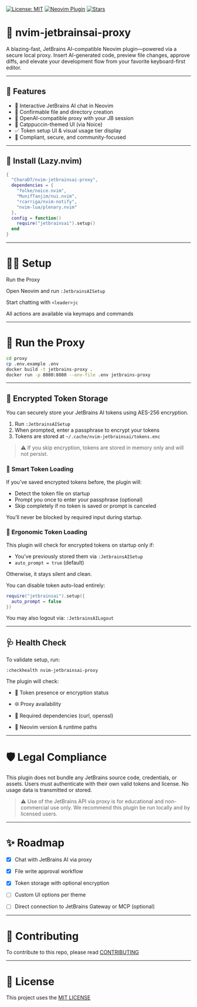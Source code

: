 [![License: MIT](https://img.shields.io/badge/license-MIT-blue.svg)](./LICENSE)
[![Neovim Plugin](https://img.shields.io/badge/built%20for-Neovim-57a143?logo=neovim)](https://neovim.io)
[![Stars](https://img.shields.io/github/stars/CharaD7/nvim-jetbrainsai-proxy.svg?style=social)](https://github.com/yourgithub/nvim-jetbrainsai-proxy)

# 🧠 nvim-jetbrainsai-proxy

A blazing-fast, JetBrains AI-compatible Neovim plugin—powered via a secure local proxy. Insert AI-generated code, preview file changes, approve diffs, and elevate your development flow from your favorite keyboard-first editor.

---

## 🚀 Features

- 💬 Interactive JetBrains AI chat in Neovim
- 📁 Confirmable file and directory creation
- 🧠 OpenAI-compatible proxy with your JB session
- 🌈 Catppuccin-themed UI (via Noice)
- ✅ Token setup UI & visual usage tier display
- 🔐 Compliant, secure, and community-focused

---

## 🔧 Install (Lazy.nvim)

```lua
{
  "CharaD7/nvim-jetbrainsai-proxy",
  dependencies = {
    "folke/noice.nvim",
    "MunifTanjim/nui.nvim",
    "rcarriga/nvim-notify",
    "nvim-lua/plenary.nvim"
  },
  config = function()
    require("jetbrainsai").setup()
  end
}
```

___

# 🧑‍💻 Setup
Run the Proxy

Open Neovim and run `:JetbrainsAISetup`

Start chatting with `<leader>jc`

All actions are available via keymaps and commands

___

# 🐳 Run the Proxy

```bash
cd proxy
cp .env.example .env
docker build -t jetbrains-proxy .
docker run -p 8080:8080 --env-file .env jetbrains-proxy
```

___

## 🔐 Encrypted Token Storage

You can securely store your JetBrains AI tokens using AES-256 encryption.

1. Run `:JetbrainsAISetup`
2. When prompted, enter a passphrase to encrypt your tokens
3. Tokens are stored at `~/.cache/nvim-jetbrainsai/tokens.enc`

> ⚠️ If you skip encryption, tokens are stored in memory only and will not persist.

### 🧠 Smart Token Loading

If you’ve saved encrypted tokens before, the plugin will:

- Detect the token file on startup
- Prompt you once to enter your passphrase (optional)
- Skip completely if no token is saved or prompt is canceled

You’ll never be blocked by required input during startup.

### 🔐 Ergonomic Token Loading

This plugin will check for encrypted tokens on startup only if:

- You've previously stored them via `:JetbrainsAISetup`
- `auto_prompt = true` (default)

Otherwise, it stays silent and clean.

You can disable token auto-load entirely:

```lua
require("jetbrainsai").setup({
  auto_prompt = false
})
```

You may also logout via: `:JetbrainsAILogout`
___

## 🩺 Health Check

To validate setup, run:

```vim
:checkhealth nvim-jetbrainsai-proxy
```

The plugin will check:

- 🔐 Token presence or encryption status

- 🌐 Proxy availability

- 🧰 Required dependencies (curl, openssl)

- 🧠 Neovim version & runtime paths

___

# 🛡 Legal Compliance
This plugin does not bundle any JetBrains source code, credentials, or assets. Users must authenticate with their own valid tokens and license. No usage data is transmitted or stored.

  > ⚠️ Use of the JetBrains API via proxy is for educational and non-commercial use only. We recommend this plugin be run locally and by licensed users.

___

# ✨ Roadmap
- [x] Chat with JetBrains AI via proxy

- [x] File write approval workflow

- [x] Token storage with optional encryption

- [ ] Custom UI options per theme

- [ ] Direct connection to JetBrains Gateway or MCP (optional)

___

# 🤝 Contributing
To contribute to this repo, please read [CONTRIBUTING](CONTRIBUTING.md)

___

# 📜 License
This project uses the [MIT LICENSE](LICENSE)
